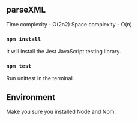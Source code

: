## parseXML

Time complexity - O(2n2)
Space complexity - O(n)

### `npm install`

It will install the Jest JavaScript testing library.

### `npm test`

Run unittest in the terminal.

## Environment
Make you sure you installed Node and Npm.
